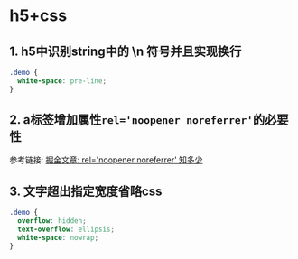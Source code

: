 # h5+css

## 1. h5中识别string中的 \n 符号并且实现换行

```css
.demo {
  white-space: pre-line;
}
```

## 2. a标签增加属性`rel='noopener noreferrer'`的必要性

参考链接: [掘金文章: rel='noopener noreferrer' 知多少](https://juejin.cn/post/6844904116892745735)

## 3. 文字超出指定宽度省略css

```css
.demo {
  overflow: hidden;
  text-overflow: ellipsis;
  white-space: nowrap;
}
```
